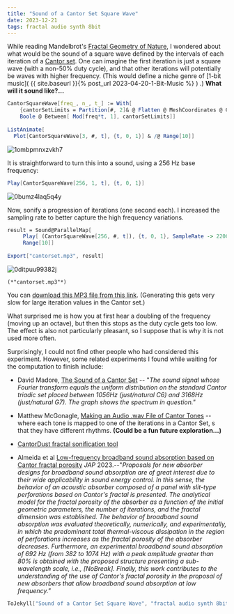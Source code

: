 ```yaml
---
title: "Sound of a Cantor Set Square Wave"
date: 2023-12-21
tags: fractal audio synth 8bit
---
```


While reading Mandelbrot's [Fractal Geometry of Nature](https://amzn.to/3RRgI5H), I wondered about what would be the sound of a square wave defined by the intervals of each iteration of a [Cantor set](https://mathworld.wolfram.com/CantorSet.html).   One can imagine the first iteration is just a square wave (with a non-50% duty cycle), and that other iterations will potentially be waves with higher frequency. (This would define a niche genre of [1-bit music]( {{ site.baseurl }}{% post_url 2023-04-20-1-Bit-Music %} ) .)  **What will it sound like?...**

```mathematica
CantorSquareWave[freq_, n_, t_] := With[
    {cantorSetLimits = Partition[#, 2]& @ Flatten @ MeshCoordinates @ CantorMesh[n]}, 
    Boole @ Between[ Mod[freq*t, 1], cantorSetLimits]] 
 
ListAnimate[
  Plot[CantorSquareWave[3, #, t], {t, 0, 1}] & /@ Range[10]]
```

![1ombpmnxzvkh7](/blog/images/2023/12/21/1ombpmnxzvkh7.png)

It is straightforward to turn this into a sound, using a 256 Hz base frequency:

```mathematica
Play[CantorSquareWave[256, 1, t], {t, 0, 1}]
```

![0bumz4laq5q4y](/blog/images/2023/12/21/0bumz4laq5q4y.png)

Now, sonify a progression of iterations (one second each).  I increased the sampling rate to better capture the high frequency variations.

```mathematica
result = Sound@ParallelMap[
     Play[ (CantorSquareWave[256, #, t]), {t, 0, 1}, SampleRate -> 22000] &, 
     Range[10]] 
 
Export["cantorset.mp3", result]
```

![0ditpuu99382j](/blog/images/2023/12/21/0ditpuu99382j.png)

```
(*"cantorset.mp3"*)
```

You can [download this MP3 file from this link](blog/images/2023/12/21/cantorset.mp3). (Generating this gets very slow for large iteration values in the Cantor set.)

What surprised me is how you at first hear a doubling of the frequency (moving up an octave), but then this stops as the duty cycle gets too low.  The effect is also not particularly pleasant, so I suppose that is why it is not used more often.

Surprisingly, I could not find other people who had considered this experiment.  However, some related experiments I found while waiting for the computation to finish include:

- David Madore, [The Sound of a Cantor Set](https://www.youtube.com/watch?v=y3ZpbWjvWhI) -- "*The sound signal whose Fourier transform equals the uniform distribution on the standard Cantor triadic set placed between 1056Hz (just/natural C6) and 3168Hz (just/natural G7).  The graph shows the spectrum in question."*

- Matthew McGonagle, [Making an Audio .wav File of Cantor Tones](https://matthewmcgonagle.github.io/blog/2018/01/05/CantorTones) -- where each tone is mapped to one of the iterations in a Cantor Set, s that they have different rhythms.  **(Could be a fun future exploration...)**

- [CantorDust fractal sonification tool](https://github.com/AVUIs/cantor-dust)

- Almeida et al [Low-frequency broadband sound absorption based on Cantor fractal porosity](https://doi.org/10.1063/5.0150998) *JAP* 2023.--"*Proposals for new absorber designs for broadband sound absorption are of great interest due to their wide applicability in sound energy control. In this sense, the behavior of an acoustic absorber composed of a panel with slit-type perforations based on Cantor's fractal is presented. The analytical model for the fractal porosity of the absorber as a function of the initial geometric parameters, the number of iterations, and the fractal dimension was established. The behavior of broadband sound absorption was evaluated theoretically, numerically, and experimentally, in which the predominant total thermal-viscous dissipation in the region of perforations increases as the fractal porosity of the absorber decreases. Furthermore, an experimental broadband sound absorption of 692 Hz (from 382 to 1074 Hz) with a peak amplitude greater than 80% is obtained with the proposed structure presenting a sub-wavelength scale, i.e., \[NoBreak]. Finally, this work contributes to the understanding of the use of Cantor's fractal porosity in the proposal of new absorbers that allow broadband sound absorption at low frequency."*

```mathematica
ToJekyll["Sound of a Cantor Set Square Wave", "fractal audio synth 8bit"]
```
